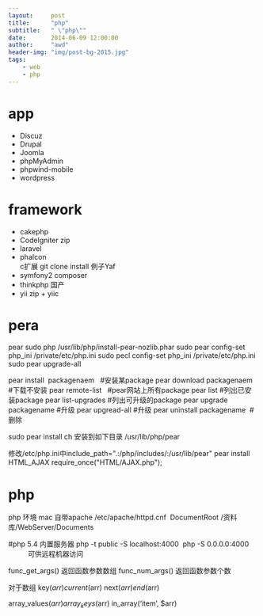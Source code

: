 ```yaml
---
layout:     post
title:      "php"
subtitle:   " \"php\""
date:       2014-06-09 12:00:00
author:     "awd"
header-img: "img/post-bg-2015.jpg"
tags:
    - web
    - php
---
```

# app
- Discuz
- Drupal
- Joomla
- phpMyAdmin
- phpwind-mobile
- wordpress



# framework
- cakephp
- CodeIgniter
	zip
- laravel
- phaIcon  
	c扩展
	git clone install
	例子Yaf
- symfony2
	composer
- thinkphp
	国产
- yii
	zip + yiic



# pera
pear
sudo php /usr/lib/php/install-pear-nozlib.phar
sudo pear config-set php_ini /private/etc/php.ini
sudo pecl config-set php_ini /private/etc/php.ini
sudo pear upgrade-all

pear install  packagenaem   #安装某package
pear download packagenaem #下载不安装
pear remote-list   #pear网站上所有package
pear list #列出已安装package
pear list-upgrades #列出可升级的package
pear upgrade packagename #升级
pear upgread-all #升级
pear uninstall packagename  #删除


sudo pear install ch
安装到如下目录
/usr/lib/php/pear


修改/etc/php.ini中include_path=".:/php/includes/:/usr/lib/pear"
pear install HTML_AJAX
require_once("HTML/AJAX.php");


# php
php
环境
mac 自带apache
/etc/apache/httpd.cnf  DocumentRoot
/资料库/WebServer/Documents


#php 5.4 内置服务器
php -t public -S localhost:4000 
php -S 0.0.0.0:4000               可供远程机器访问




func_get_args() 返回函数参数数组
func_num_args() 返回函数参数个数


对于数组
key($arr)
current($arr)
next($arr)
end($arr)

array_values($arr)
array_keys($arr)
in_array(‘item’, $arr)
